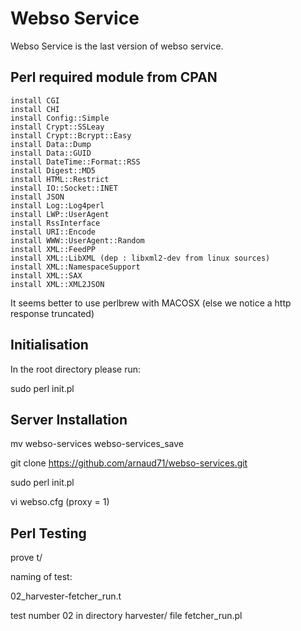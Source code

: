 Webso Service
=============

Webso Service is the last version of webso service.


Perl required module from CPAN
------------------------------

	install CGI
	install CHI
	install Config::Simple
	install Crypt::SSLeay
	install Crypt::Bcrypt::Easy
	install Data::Dump
	install Data::GUID
	install DateTime::Format::RSS
	install Digest::MD5
	install HTML::Restrict
	install IO::Socket::INET
	install JSON
	install Log::Log4perl
	install LWP::UserAgent
	install RssInterface
	install URI::Encode
	install WWW::UserAgent::Random
	install XML::FeedPP
	install XML::LibXML (dep : libxml2-dev from linux sources)
	install XML::NamespaceSupport
	install XML::SAX
	install XML::XML2JSON

It seems better to use perlbrew with MACOSX (else we notice a http response truncated)

Initialisation
--------------

In the root directory please run:

sudo perl init.pl


Server Installation
-------------------


mv webso-services webso-services_save

git clone https://github.com/arnaud71/webso-services.git

sudo perl init.pl

vi webso.cfg (proxy = 1)


Perl Testing
-------------------
prove t/


naming of test:

02_harvester-fetcher_run.t

test number 02
in directory harvester/ 
file fetcher_run.pl

